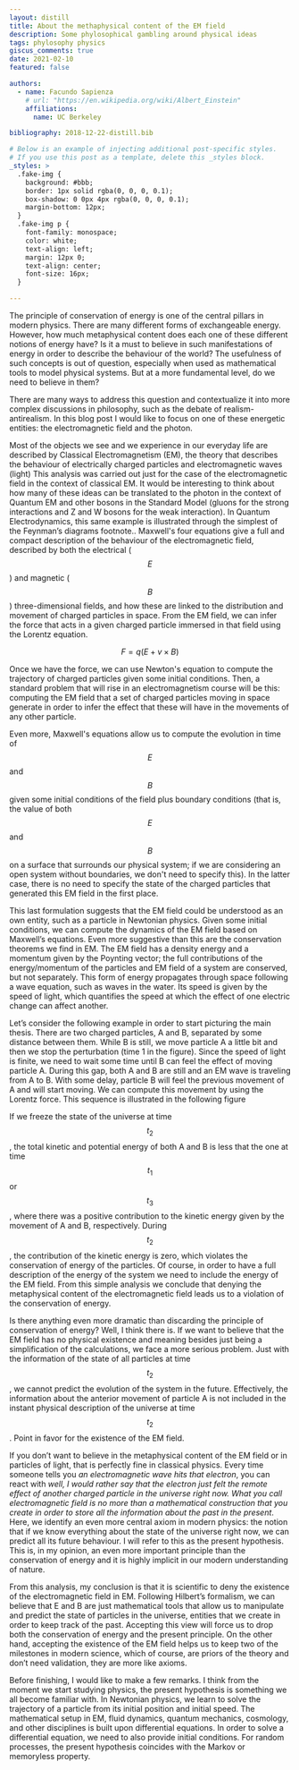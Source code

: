 ```yaml
---
layout: distill
title: About the methaphysical content of the EM field
description: Some phylosophical gambling around physical ideas
tags: phylosophy physics
giscus_comments: true
date: 2021-02-10
featured: false

authors:
  - name: Facundo Sapienza
    # url: "https://en.wikipedia.org/wiki/Albert_Einstein"
    affiliations:
      name: UC Berkeley

bibliography: 2018-12-22-distill.bib

# Below is an example of injecting additional post-specific styles.
# If you use this post as a template, delete this _styles block.
_styles: >
  .fake-img {
    background: #bbb;
    border: 1px solid rgba(0, 0, 0, 0.1);
    box-shadow: 0 0px 4px rgba(0, 0, 0, 0.1);
    margin-bottom: 12px;
  }
  .fake-img p {
    font-family: monospace;
    color: white;
    text-align: left;
    margin: 12px 0;
    text-align: center;
    font-size: 16px;
  }

---
```



The principle of conservation of energy is one of the central pillars in modern physics. 
There are many different forms of exchangeable energy. However, how much metaphysical content does each one of these different notions of energy have? Is it a must to believe in such manifestations of energy in order to describe the behaviour of the world? The usefulness of such concepts is out of question, especially when used as mathematical tools to model physical systems. But at a more fundamental level, do we need to believe in them?  

There are many ways to address this question and contextualize it into more complex discussions in philosophy, such as the debate of realism-antirealism. In this blog post I would like to focus on one of these energetic entities: the electromagnetic field and the photon. 

Most of the objects we see and we experience in our everyday life are described by Classical Electromagnetism (EM), the theory that describes the behaviour of electrically charged particles and electromagnetic waves (light) <d-footnote>This analysis was carried out just for the case of the electromagnetic field in the context of classical EM. It would be interesting to think about how many of these ideas can be translated to the photon in the context of Quantum EM and other bosons in the Standard Model (gluons for the strong interactions and Z and W bosons for the weak interaction). In Quantum Electrodynamics, this same example is illustrated through the simplest of the Feynman’s diagrams footnote.</d-footnote>. 
Maxwell's four equations give a full and compact description of the behaviour of the electromagnetic field, described by both the electrical ($$E$$) and magnetic ($$B$$) three-dimensional fields, and how these are linked to the distribution and movement of charged particles in space.
From the EM field, we can infer the force that acts in a given charged particle immersed in that field using the Lorentz equation.

$$
F = q (E + v \times B)
$$ 

Once we have the force, we can use Newton's equation to compute the trajectory of charged particles given some initial conditions. 
Then, a standard problem that will rise in an electromagnetism course will be this: computing the EM field that a set of charged particles moving in space generate in order to infer the effect that these will have in the movements of any other particle. 

Even more, Maxwell's equations allow us to compute the evolution in time of $$E$$ and $$B$$ given some initial conditions of the field plus boundary conditions (that is, the value of both $$E$$ and $$B$$ on a surface that surrounds our physical system; if we are considering an open system without boundaries, we don't need to specify this). 
In the latter case, there is no need to specify the state of the charged particles that generated this EM field in the first place. 

This last formulation suggests that the EM field could be understood as an own entity, such as a particle in Newtonian physics. Given some initial conditions, we can compute the dynamics of the EM field based on Maxwell’s equations. Even more suggestive than this are the conservation theorems we find in EM. The EM field has a density energy and a momentum given by the Poynting vector; the full contributions of the energy/momentum of the particles and EM field of a system are conserved, but not separately. This form of energy propagates through space following a wave equation, such as waves in the water. Its speed is given by the speed of light, which quantifies the speed at which the effect of one electric change can affect another.

Let’s consider the following example in order to start picturing the main thesis. There are two charged particles, A and B, separated by some distance between them. While B is still, we move particle A a little bit and then we stop the perturbation (time 1 in the figure). Since the speed of light is finite, we need to wait some time until B can feel the effect of moving particle A. During this gap, both A and B are still and an EM wave is traveling from A to B. With some delay, particle B will feel the previous movement of A and will start moving. We can compute this movement by using the Lorentz force. This sequence is illustrated in the following figure

<!-- <div class="row mt-3">
    <div class="col-sm mt-3 mt-md-0">
        {% include figure.html path="assets/img/blog/meta-em.jpg" class="img-fluid rounded z-depth-1" zoomable=true %}
    </div>
</div> -->

If we freeze the state of the universe at time $$t_2$$, the total kinetic and potential energy of both A and B is less that the one at time $$t_1$$ or $$t_3$$, where there was a positive contribution to the kinetic energy given by the movement of A and B, respectively. During $$t_2$$, the contribution of the kinetic energy is zero, which violates the conservation of energy of the particles. Of course, in order to have a full description of the energy of the system we need to include the energy of the EM field. From this simple analysis we conclude that denying the metaphysical content of the electromagnetic field leads us to a violation of the conservation of energy. 

Is there anything even more dramatic than discarding the principle of conservation of energy? Well, I think there is. If we want to believe that the EM field has no physical existence and meaning besides just being a simplification of the calculations, we face a more serious problem. Just with the information of the state of all particles at time $$t_2$$, we cannot predict the evolution of the system in the future. Effectively, the information about the anterior movement of particle A is not included in the instant physical description of the universe at time $$t_2$$. Point in favor for the existence of the EM field.

If you don’t want to believe in the metaphysical content of the EM field or in particles of light, that is perfectly fine in classical physics. Every time someone tells you _an electromagnetic wave hits that electron_, you can react with _well, I would rather say that the electron just felt the remote effect of another charged particle in the universe right now. What you call electromagnetic field is no more than a mathematical construction that you create in order to store all the information about the past in the present_. Here, we identify an even more central axiom in modern physics: the notion that if we know everything about the state of the universe right now, we can predict all its future behaviour. I will refer to this as the present hypothesis. This is, in my opinion, an even more important principle than the conservation of energy and it is highly implicit in our modern understanding of nature. 

From this analysis, my conclusion is that it is scientific to deny the existence of the electromagnetic field in EM. Following Hilbert’s formalism, we can believe that E and B are just mathematical tools that allow us to manipulate and predict the state of particles in the universe, entities that we create in order to keep track of the past. Accepting this view will force us to drop both the conservation of energy and the present principle. On the other hand, accepting the existence of the EM field helps us to keep two of the milestones in modern science, which of course, are priors of the theory and don’t need validation, they are more like axioms. 

Before finishing, I would like to make a few remarks. I think from the moment we start studying physics, the present hypothesis is something we all become familiar with. In Newtonian physics, we learn to solve the trajectory of a particle from its initial position and initial speed. The mathematical setup in EM, fluid dynamics, quantum mechanics, cosmology, and other disciplines is built upon differential equations. In order to solve a differential equation, we need to also provide initial conditions. For random processes, the present hypothesis coincides with the Markov or memoryless property.
